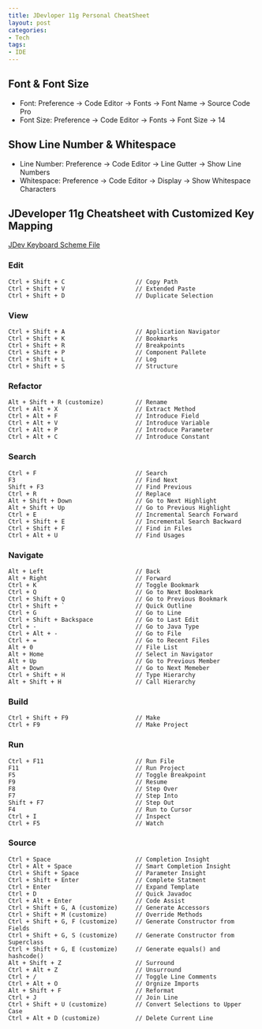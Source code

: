 ```yaml
---
title: JDevloper 11g Personal CheatSheet
layout: post
categories:
- Tech
tags:
- IDE
---
```


## Font & Font Size
* Font: Preference -> Code Editor -> Fonts -> Font Name -> Source Code Pro
* Font Size: Preference -> Code Editor -> Fonts -> Font Size -> 14

## Show Line Number & Whitespace
* Line Number: Preference -> Code Editor -> Line Gutter -> Show Line Numbers
* Whitespace: Preference -> Code Editor -> Display -> Show Whitespace Characters

## JDeveloper 11g Cheatsheet with Customized Key Mapping 

[JDev Keyboard Scheme File](AllenJDevKeyMapping.xml) 

### Edit
	Ctrl + Shift + C					// Copy Path
	Ctrl + Shift + V					// Extended Paste
	Ctrl + Shift + D					// Duplicate Selection

### View
	Ctrl + Shift + A					// Application Navigator
	Ctrl + Shift + K					// Bookmarks
	Ctrl + Shift + R					// Breakpoints
	Ctrl + Shift + P					// Component Pallete
	Ctrl + Shift + L					// Log 
	Ctrl + Shift + S					// Structure

### Refactor
	Alt + Shift + R (customize) 		// Rename 
	Ctrl + Alt + X						// Extract Method
	Ctrl + Alt + F						// Introduce Field
	Ctrl + Alt + V						// Introduce Variable
	Ctrl + Alt + P						// Introduce Parameter
	Ctrl + Alt + C						// Introduce Constant

### Search
	Ctrl + F							// Search
	F3									// Find Next
	Shift + F3							// Find Previous
	Ctrl + R							// Replace
	Alt + Shift + Down					// Go to Next Highlight
	Alt + Shift + Up					// Go to Previous Highlight
	Ctrl + E							// Incremental Search Forward
	Ctrl + Shift + E					// Incremental Search Backward
	Ctrl + Shift + F					// Find in Files
	Ctrl + Alt + U						// Find Usages

### Navigate
	Alt + Left							// Back
	Alt + Right 						// Forward
	Ctrl + K							// Toggle Bookmark
	Ctrl + Q							// Go to Next Bookmark
	Ctrl + Shift + Q					// Go to Previous Bookmark
	Ctrl + Shift + `					// Quick Outline
	Ctrl + G							// Go to Line
	Ctrl + Shift + Backspace			// Go to Last Edit
	Ctrl + -							// Go to Java Type
	Ctrl + Alt + -						// Go to File
	Ctrl + =							// Go to Recent Files
	Alt + 0								// File List
	Alt + Home							// Select in Navigator
	Alt + Up							// Go to Previous Member
	Alt + Down							// Go to Next Memeber
	Ctrl + Shift + H					// Type Hierarchy
	Alt + Shift + H						// Call Hierarchy

### Build
	Ctrl + Shift + F9					// Make 
	Ctrl + F9							// Make Project

### Run
	Ctrl + F11							// Run File
	F11									// Run Project
	F5									// Toggle Breakpoint
	F9									// Resume
	F8									// Step Over
	F7									// Step Into
	Shift + F7							// Step Out
	F4 									// Run to Cursor	
	Ctrl + I							// Inspect
	Ctrl + F5							// Watch

### Source
	Ctrl + Space						// Completion Insight
	Ctrl + Alt + Space					// Smart Completion Insight
	Ctrl + Shift + Space				// Parameter Insight
	Ctrl + Shift + Enter				// Complete Statment
	Ctrl + Enter						// Expand Template	
	Ctrl + D 							// Quick Javadoc
	Ctrl + Alt + Enter					// Code Assist	
	Ctrl + Shift + G, A (customize)		// Generate Accessors
	Ctrl + Shift + M (customize)		// Override Methods
	Ctrl + Shift + G, F (customize)		// Generate Constructor from Fields
	Ctrl + Shift + G, S (customize)		// Generate Constructor from Superclass
	Ctrl + Shift + G, E (customize)		// Generate equals() and hashcode()
	Alt + Shift + Z						// Surround
	Ctrl + Alt + Z						// Unsurround
	Ctrl + /							// Toggle Line Comments
	Ctrl + Alt + O						// Orgnize Imports
	Alt + Shift + F						// Reformat
	Ctrl + J							// Join Line
	Ctrl + Shift + U (customize)		// Convert Selections to Upper Case
	Ctrl + Alt + D (customize)			// Delete Current Line

[^note-id]: [JDev Keyboard Scheme File](http://sunus.github.io/files/posts/AllenJDevKeyMapping.xml) 





